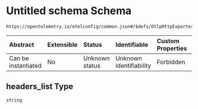 # Untitled schema Schema

```txt
https://opentelemetry.io/otelconfig/common.json#/$defs/OtlpHttpExporter/properties/headers_list
```



| Abstract            | Extensible | Status         | Identifiable            | Custom Properties | Additional Properties | Access Restrictions | Defined In                                                    |
| :------------------ | :--------- | :------------- | :---------------------- | :---------------- | :-------------------- | :------------------ | :------------------------------------------------------------ |
| Can be instantiated | No         | Unknown status | Unknown identifiability | Forbidden         | Allowed               | none                | [common.json\*](../schema/common.json "open original schema") |

## headers\_list Type

`string`
